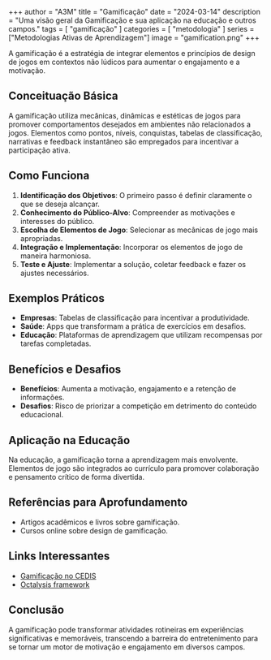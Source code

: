 +++
author = "A3M"
title = "Gamificação"
date = "2024-03-14"
description = "Uma visão geral da Gamificação e sua aplicação na educação e outros campos."
tags = [
    "gamificação"
]
categories = [
    "metodologia"
]
series = ["Metodologias Ativas de Aprendizagem"]
image = "gamification.png"
+++

A gamificação é a estratégia de integrar elementos e princípios de design de jogos em contextos não lúdicos para aumentar o engajamento e a motivação. <!--more-->

## Conceituação Básica

A gamificação utiliza mecânicas, dinâmicas e estéticas de jogos para promover comportamentos desejados em ambientes não relacionados a jogos. Elementos como pontos, níveis, conquistas, tabelas de classificação, narrativas e feedback instantâneo são empregados para incentivar a participação ativa.

## Como Funciona

1. **Identificação dos Objetivos**: O primeiro passo é definir claramente o que se deseja alcançar.
2. **Conhecimento do Público-Alvo**: Compreender as motivações e interesses do público.
3. **Escolha de Elementos de Jogo**: Selecionar as mecânicas de jogo mais apropriadas.
4. **Integração e Implementação**: Incorporar os elementos de jogo de maneira harmoniosa.
5. **Teste e Ajuste**: Implementar a solução, coletar feedback e fazer os ajustes necessários.

## Exemplos Práticos

- **Empresas**: Tabelas de classificação para incentivar a produtividade.
- **Saúde**: Apps que transformam a prática de exercícios em desafios.
- **Educação**: Plataformas de aprendizagem que utilizam recompensas por tarefas completadas.

## Benefícios e Desafios

- **Benefícios**: Aumenta a motivação, engajamento e a retenção de informações.
- **Desafios**: Risco de priorizar a competição em detrimento do conteúdo educacional.

## Aplicação na Educação

Na educação, a gamificação torna a aprendizagem mais envolvente. Elementos de jogo são integrados ao currículo para promover colaboração e pensamento crítico de forma divertida.

## Referências para Aprofundamento

- Artigos acadêmicos e livros sobre gamificação.
- Cursos online sobre design de gamificação.

## Links Interessantes

- [Gamificação no CEDIS](https://cedis.unb.br/pt/areas/gamification/)
- [Octalysis framework](https://yukaichou.com/gamification-examples/octalysis-complete-gamification-framework/)

## Conclusão

A gamificação pode transformar atividades rotineiras em experiências significativas e memoráveis, transcendo a barreira do entretenimento para se tornar um motor de motivação e engajamento em diversos campos.

